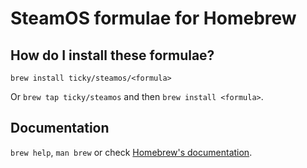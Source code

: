 # SteamOS formulae for Homebrew

## How do I install these formulae?

`brew install ticky/steamos/<formula>`

Or `brew tap ticky/steamos` and then `brew install <formula>`.

## Documentation

`brew help`, `man brew` or check [Homebrew's documentation](https://docs.brew.sh).
